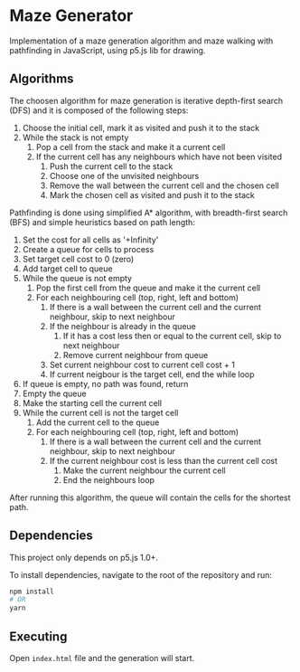 # Maze Generator

Implementation of a maze generation algorithm and maze walking with pathfinding in JavaScript, using p5.js lib for drawing.

## Algorithms

The choosen algorithm for maze generation is iterative depth-first search (DFS) and it is composed of the following steps:

1. Choose the initial cell, mark it as visited and push it to the stack
2. While the stack is not empty
   1. Pop a cell from the stack and make it a current cell
   2. If the current cell has any neighbours which have not been visited
      1. Push the current cell to the stack
      2. Choose one of the unvisited neighbours
      3. Remove the wall between the current cell and the chosen cell
      4. Mark the chosen cell as visited and push it to the stack

Pathfinding is done using simplified A* algorithm, with breadth-first search (BFS) and simple heuristics based on path length:

1. Set the cost for all cells as '+Infinity'
2. Create a queue for cells to process
3. Set target cell cost to 0 (zero)
4. Add target cell to queue
5. While the queue is not empty
   1. Pop the first cell from the queue and make it the current cell
   2. For each neighbouring cell (top, right, left and bottom)
      1. If there is a wall between the current cell and the current neighbour, skip to next neighbour
      2. If the neighbour is already in the queue
         1. If it has a cost less then or equal to the current cell, skip to next neighbour
         2. Remove current neighbour from queue
      3. Set current neighbour cost to current cell cost + 1
      4. If current neigbour is the target cell, end the while loop
6. If queue is empty, no path was found, return
7. Empty the queue
8. Make the starting cell the current cell
9. While the current cell is not the target cell
   1. Add the current cell to the queue
   2. For each neighbouring cell (top, right, left and bottom)
      1. If there is a wall between the current cell and the current neighbour, skip to next neighbour
      2. If the current neighbour cost is less than the current cell cost
         1. Make the current neighbour the current cell
         2. End the neighbours loop

After running this algorithm, the queue will contain the cells for the shortest path.

## Dependencies

This project only depends on p5.js 1.0+.

To install dependencies, navigate to the root of the repository and run:

```sh
npm install
# OR
yarn
```

## Executing

Open `index.html` file and the generation will start.
